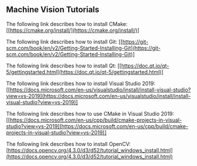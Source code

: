 ## Machine Vision Tutorials

The following link describes how to install CMake:
[[https://cmake.org/install/](https://cmake.org/install/)]

The following link describes how to install Git:
[[https://git-scm.com/book/en/v2/Getting-Started-Installing-Git](https://git-scm.com/book/en/v2/Getting-Started-Installing-Git)]

The following link describes how to install Qt:
[[https://doc.qt.io/qt-5/gettingstarted.html](https://doc.qt.io/qt-5/gettingstarted.html)]

The following link describes how to install Visual Studio 2019:
[[https://docs.microsoft.com/en-us/visualstudio/install/install-visual-studio?view=vs-2019](https://docs.microsoft.com/en-us/visualstudio/install/install-visual-studio?view=vs-2019)]

The following link describes how to use CMake in Visual Studio 2019:
[[https://docs.microsoft.com/en-us/cpp/build/cmake-projects-in-visual-studio?view=vs-2019](https://docs.microsoft.com/en-us/cpp/build/cmake-projects-in-visual-studio?view=vs-2019)]

The following link describes how to install OpenCV:
[https://docs.opencv.org/4.3.0/d3/d52/tutorial_windows_install.html](https://docs.opencv.org/4.3.0/d3/d52/tutorial_windows_install.html)